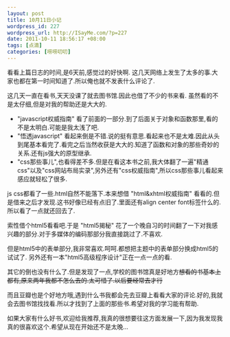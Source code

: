 ```yaml
--- 
layout: post
title: 10月11日小记
wordpress_id: 227
wordpress_url: http://ISayMe.com/?p=227
date: 2011-10-11 18:56:17 +08:00
tags: [点滴]
categories: [唠唠叨叨]
---
```

看看上篇日志的时间,是6天前,感觉过的好快啊.
这几天网络上发生了太多的事.大家也都在第一时间知道了.所以俺也就不发表什么评论了.

这几天一直在看书,天天没课了就去图书馆.因此也借了不少的书来看.
虽然看的不是太仔细,但是对我的帮助还是大大的.

- "javascript权威指南" 看了前面的一部分.到了后面关于对象和函数那里,看的不是太明白.可能是我太浅了吧.
- "悟透javascript" 看起来倒是不错.说的挺有意思.看起来也不是太难.因此从头到尾基本看完了.看完之后当然收获是大大的.知道了函数和对象的那些奇妙的关系.还有js强大的原型继承.
- "css那些事儿",也看得差不多.但是在看这本书之前,我大体翻了一遍"精通css"以及"css网站布局实录",另外还有"css权威指南",所以css那些事儿看起来感应就轻松了很多.

js css都看了一些.html自然不能落下.本来想借 "html&xhtml权威指南" 看看的.但是借来之后才发现.这书好像已经有点旧了.里面还有align center font标签什么的.所以看了一点就还回去了.

索性借个html5看看吧.于是 "html5揭秘" 花了一个晚自习的时间翻了一下对我感兴趣的部分.对于多媒体的编码那部分我直接跳过了.不喜欢.

但是html5中的表单部分,我非常喜欢.呵呵.都想把主题中的表单部分换成html5的试试了.
另外还有一本"html5高级程序设计"正在一点一点的看.

其它的倒也没有什么了.但是发现了一点,学校的图书馆真是好地方~~想看的书基本上都有,原来两年我都不怎么去的.太可惜了.以后要经常去才行~~

而且豆瓣也是个好地方哦,遇到什么书我都会先去豆瓣上看看大家的评论.好的,我就会去图书馆找找看.所以才找到了上面的那些书.希望对我的学习能有帮助.

如果大家有什么好书,欢迎给我推荐,我真的很想要往这方面发展一下,因为我发现我真的很喜欢这个.希望从现在开始还不是太晚...
